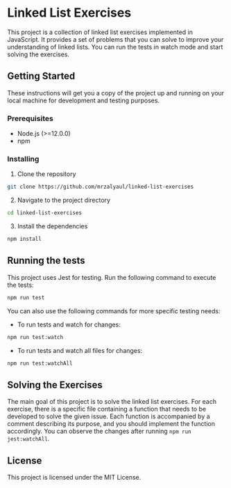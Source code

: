 # Linked List Exercises

This project is a collection of linked list exercises implemented in JavaScript. It provides a set of problems that you can solve to improve your understanding of linked lists. You can run the tests in watch mode and start solving the exercises.

## Getting Started

These instructions will get you a copy of the project up and running on your local machine for development and testing purposes.

### Prerequisites

- Node.js (>=12.0.0)
- npm

### Installing

1. Clone the repository
```bash
git clone https://github.com/mrzalyaul/linked-list-exercises
```

2. Navigate to the project directory
```bash
cd linked-list-exercises
```

3. Install the dependencies
```bash
npm install
```

## Running the tests

This project uses Jest for testing. Run the following command to execute the tests:

```bash
npm run test
```

You can also use the following commands for more specific testing needs:

- To run tests and watch for changes:
```bash
npm run test:watch
```

- To run tests and watch all files for changes:
```bash
npm run test:watchAll
```

## Solving the Exercises

The main goal of this project is to solve the linked list exercises. For each exercise, there is a specific file containing a function that needs to be developed to solve the given issue. Each function is accompanied by a comment describing its purpose, and you should implement the function accordingly. You can observe the changes after running `npm run jest:watchAll`.

## License

This project is licensed under the MIT License.